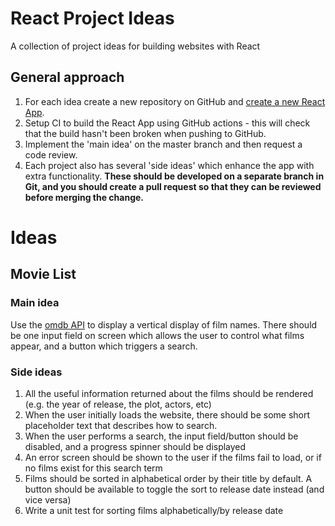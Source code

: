 # React Project Ideas
A collection of project ideas for building websites with React

## General approach

1. For each idea create a new repository on GitHub and [create a new React App](https://github.com/facebook/create-react-app).
2. Setup CI to build the React App using GitHub actions - this will check that the build hasn't been broken when pushing to GitHub.
3. Implement the 'main idea' on the master branch and then request a code review.
4. Each project also has several 'side ideas' which enhance the app with extra functionality. __These should be developed on a separate branch in Git, and you should create a pull request so that they can be reviewed before merging the change.__

# Ideas

## Movie List

### Main idea

Use the [omdb API](http://www.omdbapi.com/) to display a vertical display of film names. There should be one input field on screen which allows the user to control what films appear, and a button which triggers a search.

### Side ideas

1. All the useful information returned about the films should be rendered (e.g. the year of release, the plot, actors, etc)
2. When the user initially loads the website, there should be some short placeholder text that describes how to search.
3. When the user performs a search, the input field/button should be disabled, and a progress spinner should be displayed
4. An error screen should be shown to the user if the films fail to load, or if no films exist for this search term
5. Films should be sorted in alphabetical order by their title by default. A button should be available to toggle the sort to release date instead (and vice versa)
6. Write a unit test for sorting films alphabetically/by release date

